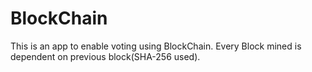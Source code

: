 # BlockChain
This is an app to enable voting using BlockChain. Every Block mined is dependent on previous block(SHA-256 used).
